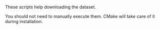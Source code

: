 These scripts help downloading the dataset.

You should not need to manually execute them.
CMake will take care of it during installation.
